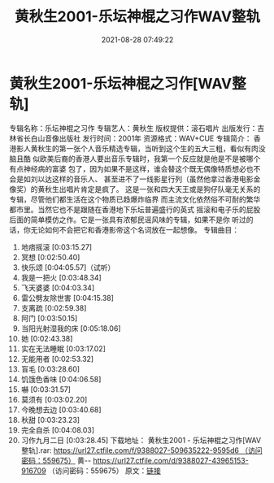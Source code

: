 ﻿---
title: 黄秋生2001-乐坛神棍之习作WAV整轨
date: 2021-08-28 07:49:22
categories: WAV车载音乐、镜像
tags: 华语中文
---
# 黄秋生2001-乐坛神棍之习作[WAV整轨]

专辑名称：乐坛神棍之习作
专辑艺人：黄秋生
版权提供：滚石唱片
出版发行：吉林省长白山音像出版社
发行时间：2001年
资源格式：WAV+CUE
专辑简介：
香港影人黄秋生的第一张个人音乐精选专辑，当听到这个生的五大三粗，看似有肉没脑且酷
似欧美后裔的香港人要出音乐专辑时，我第一个反应就是他是不是被哪个有点神经病的富婆
包了，因为如果不是这样，谁会替这个既无偶像特质想必也不会是如刘以达这样的音乐人、
甚至进不了一线影星行列（虽然他拿过香港电影金像奖）的黄秋生出唱片肯定是疯了。
这是一张和四大天王或是狗仔队毫无关系的专辑，尽管他们都生活在这个物质已趋爆炸临界
而主流文化依然俗不可耐的繁华都市里。当然它也不是跟随在香港地下乐坛普遍盛行的英式
摇滚和电子乐的屁股后面的简单模仿之作。它是一张具有浓郁民谣风味的专辑，如果不是你
听过的话，你无论如何不会把它和香港影帝这个名词放在一起想像。
专辑曲目：
01. 地痞摇滚
[0:03:15.27]
02. 冥想
[0:02:50.40]
03. 快乐颂
[0:04:05.57]（试听）
04. 我是一把火
[0:03:48.34]
05. 飞天婆婆
[0:04:03.34]
06. 雷公劈友除世害
[0:04:15.38]
07. 支离疏
[0:02:59.38]
08. 阿门
[0:03:50.15]
09. 当阳光射湿我的床
[0:05:18.06]
10. 她
[0:02:43.38]
11. 实在无法睡眠
[0:03:17.02]
12. 无能用者
[0:02:53.32]
13. 盲毛
[0:03:28.60]
14. 饥饿色香味
[0:04:06.58]
15. 嚇
[0:03:31.57]
16. 莫须有
[0:03:02.20]
17. 今晚想去边
[0:03:40.68]
18. 秋甜
[0:03:23.23]
19. 完全自杀
[0:04:08.03]
20. 习作九月二日
[0:03:28.45]
下载地址：
黄秋生2001 - 乐坛神棍之习作[WAV整轨].rar: https://url27.ctfile.com/f/9388027-509635222-9595d6 （访问密码：559675）
黄--
https://url27.ctfile.com/d/9388027-43965153-916709
（访问密码：559675）
原文：[链接](https://blog.sina.com.cn/s/blog_1647c7e7601030tlx.html)
